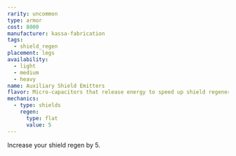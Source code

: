 ```yaml
---
rarity: uncommon
type: armor
cost: 8000
manufacturer: kassa-fabrication
tags:
  - shield_regen
placement: legs
availability:
  - light
  - medium
  - heavy
name: Auxiliary Shield Emitters
flavor: Micro-capacitors that release energy to speed up shield regeneration.
mechanics:
  - type: shields
    regen:
      type: flat
      value: 5
---
```

Increase your shield regen by 5.
